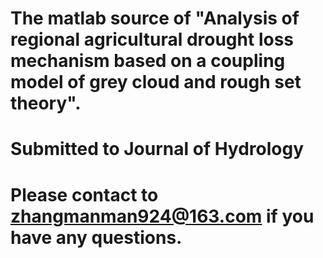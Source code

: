 # The matlab source of "Analysis of regional agricultural drought loss mechanism based on a coupling model of grey cloud and rough set theory".
# Submitted to Journal of Hydrology
# Please contact to zhangmanman924@163.com if you have any questions.
